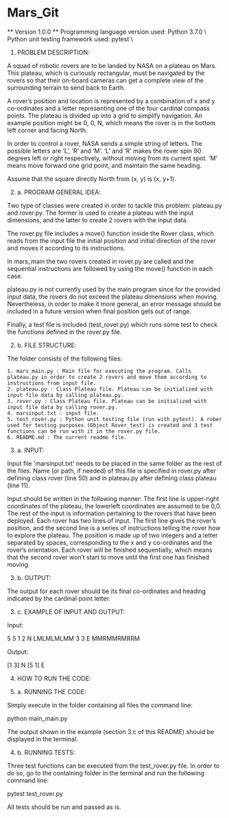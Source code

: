 # Mars_Git

** Version 1.0.0 **
Programming language version used: Python 3.7.0 \\
Python unit testing framework used: pytest \\

1. PROBLEM DESCRIPTION:

A squad of robotic rovers are to be landed by NASA on a plateau on Mars. This plateau, which is curiously rectangular, must be navigated by the rovers so that their on-board cameras can get a complete view of the surrounding terrain to send back to Earth.

A rover’s position and location is represented by a combination of x and y co-ordinates and a letter representing one of the four cardinal compass points. The plateau is divided up into a grid to simplify navigation. An example position might be 0, 0, N, which means the rover is in the bottom left corner and facing North.

In order to control a rover, NASA sends a simple string of letters. The possible letters are ‘L’, ‘R’ and ‘M’. ‘L’ and ‘R’ makes the rover spin 90 degrees left or right respectively, without moving from its current spot. ‘M’ means move forward one grid point, and maintain the same heading.

Assume that the square directly North from (x, y) is (x, y+1).

2. a. PROGRAM GENERAL IDEA:

Two type of classes were created in order to tackle this problem: plateau.py and rover.py. The former is used to create a plateau with the input dimensions, and the latter to create 2 rovers with the input data.

The rover.py file includes a move() function inside the Rover class, which reads from the input file the initial position and initial direction of the rover and moves it according to its instructions.

In mars_main the two rovers created in rover.py are called and the sequential instructions are followed by using the move() function in each case.

plateau.py is not currently used by the main program since for the provided input data, the rovers do not exceed the plateau dimensions when moving. Nevertheless, in order to make it more general, an error message should be included in a future version when final position gets out of range.

Finally, a test file is included (test_rover.py) which runs some test to check the functions defined in the rover.py file.

2. b. FILE STRUCTURE:

The folder consists of the following files:

    1. mars_main.py : Main file for executing the program. Calls plateau.py in order to create 2 rovers and move them according to instructions from input file.
    2. plateau.py : Class Plateau file. Plateau can be initialized with input file data by calling plateau.py.
    3. rover.py : Class Plateau file. Plateau can be initialized with input file data by calling rover.py.
    4. marsinput.txt : input file.
    5. test_rover.py : Python unit testing file (run with pytest). A rober used for testing purposes (Object Rover_test) is created and 3 test functions can be run with it in the rover.py file.
    6. README.md : The current readme file.

3. a. INPUT:

Input file 'marsinput.txt' needs to be placed in the same folder as the rest of the files. Name (or path, if needed) of this file is specified in rover.py after defining class rover (line 50) and in plateau.py after defining class plateau (line 11).

Input should be written in the following manner:
The first line is upper-right coordinates of the plateau, the lowerleft coordinates are assumed to be 0,0.
The rest of the input is information pertaining to the rovers that have been deployed. Each rover has two lines of input. The first line gives the rover’s position, and the second line is a series of instructions telling the rover how to explore the plateau.
The position is made up of two integers and a letter separated by spaces, corresponding to the x and y co-ordinates and the rover’s orientation.
Each rover will be finished sequentially, which means that the second rover won’t start to move until the first one has finished moving.

3. b. OUTPUT:

The output for each rover should be its final co-ordinates and heading indicated by the cardinal point letter.

3. c. EXAMPLE OF INPUT AND OUTPUT:

Input:

5 5
1 2 N
LMLMLMLMM
3 3 E
MMRMMRMRRM

Output:

[1 3] N
[5 1] E

4. HOW TO RUN THE CODE:

4. a. RUNNING THE CODE:

Simply execute in the folder containing all files the command line:

python main_main.py

The output shown in the example (section 3.c of this README) should be displayed in the terminal.

4. b. RUNNING TESTS:

Three test functions can be executed from the test_rover.py file. In order to do so, go to the containing folder in the terminal and run the following command line:

pytest test_rover.py

All tests should be run and passed as is.
